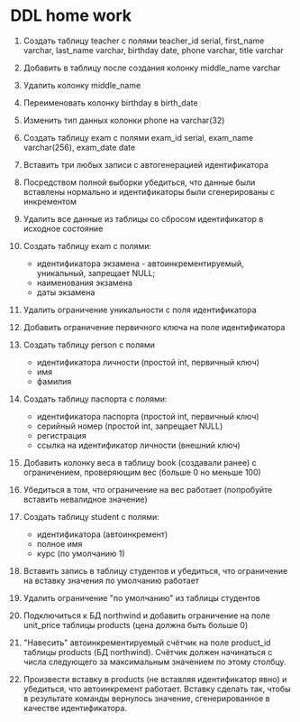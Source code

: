 # DDL home work

1. Создать таблицу teacher с полями teacher_id serial, first_name varchar, last_name varchar,
    birthday date, phone varchar, title varchar

2. Добавить в таблицу после создания колонку middle_name varchar

3. Удалить колонку middle_name

4. Переименовать колонку birthday в birth_date

5. Изменить тип данных колонки phone на varchar(32)

6. Создать таблицу exam с полями exam_id serial, exam_name varchar(256), exam_date date

7. Вставить три любых записи с автогенерацией идентификатора

8. Посредством полной выборки убедиться, что данные были вставлены нормально
    и идентификаторы были сгенерированы с инкрементом

9. Удалить все данные из таблицы со сбросом идентификатор в исходное состояние

10. Создать таблицу exam с полями:
    - идентификатора экзамена - автоинкрементируемый, уникальный, запрещает NULL;
    - наименования экзамена
    - даты экзамена

11. Удалить ограничение уникальности с поля идентификатора

12. Добавить ограничение первичного ключа на поле идентификатора

13. Создать таблицу person с полями
    - идентификатора личности (простой int, первичный ключ)
    - имя
    - фамилия

14. Создать таблицу паспорта с полями:
    - идентификатора паспорта (простой int, первичный ключ)
    - серийный номер (простой int, запрещает NULL)
    - регистрация
    - ссылка на идентификатор личности (внешний ключ)

15. Добавить колонку веса в таблицу book (создавали ранее) с ограничением,
    проверяющим вес (больше 0 но меньше 100)

16. Убедиться в том, что ограничение на вес работает
    (попробуйте вставить невалидное значение)

17. Создать таблицу student с полями:
    - идентификатора (автоинкремент)
    - полное имя
    - курс (по умолчанию 1)

18. Вставить запись в таблицу студентов и убедиться, что ограничение
    на вставку значения по умолчанию работает

19. Удалить ограничение "по умолчанию" из таблицы студентов

20. Подключиться к БД northwind и добавить ограничение на поле unit_price
    таблицы products (цена должна быть больше 0)

21. "Навесить" автоинкрементируемый счётчик на поле product_id таблицы products (БД northwind).
    Счётчик должен начинаться с числа следующего за максимальным значением по этому столбцу.

22. Произвести вставку в products (не вставляя идентификатор явно) и убедиться,
    что автоинкремент работает. Вставку сделать так, чтобы в результате команды вернулось значение,
    сгенерированное в качестве идентификатора.
